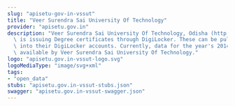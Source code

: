 ```yaml
---
slug: "apisetu-gov-in-vssut"
title: "Veer Surendra Sai University Of Technology"
provider: "apisetu.gov.in"
description: "Veer Surendra Sai University Of Technology, Odisha (http://vssut.ac.in)\
  \ is issuing Degree certificates through DigiLocker. These can be pulled by students\
  \ into their DigiLocker accounts. Currently, data for the year's 2014-2019 is made\
  \ available by Veer Surendra Sai University Of Technology."
logo: "apisetu.gov.in-vssut-logo.svg"
logoMediaType: "image/svg+xml"
tags:
- "open_data"
stubs: "apisetu.gov.in-vssut-stubs.json"
swagger: "apisetu.gov.in-vssut-swagger.json"
---
```

